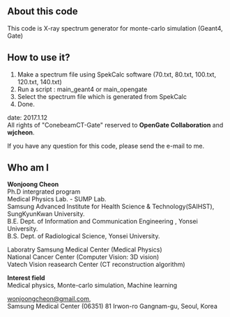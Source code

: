 ## About this code  
This code is X-ray spectrum generator for monte-carlo simulation (Geant4, Gate)

## How to use it? 
1) Make a spectrum file using SpekCalc software (70.txt, 80.txt, 100.txt, 120.txt, 140.txt)  
2) Run a script : main_geant4 or main_opengate  
3) Select the spectrum file which is generated from SpekCalc  
4) Done.  



date: 2017.1.12  
All rights of "ConebeamCT-Gate" reserved to **OpenGate Collaboration** and **wjcheon**.  

If you have any question for this code, please send the e-mail to me.  
     



## Who am I 
**Wonjoong Cheon**  
Ph.D intergrated program  
Medical Physics Lab. - SUMP Lab.  
Samsung Advanced Institute for Health Science & Technology(SAIHST), SungKyunKwan University.  
B.E. Dept. of Information and Communication Engineering , Yonsei University.  
B.S. Dept. of Radiological Science, Yonsei University.  

Laboratry
Samsung Medical Center (Medical Physics)  
National Cancer Center (Computer Vision: 3D vision)  
Vatech Vision reasearch Center (CT reconstruction algorithm)  

**Interest field**  
Medical physics, Monte-carlo simulation, Machine learning  

wonjoongcheon@gmail.com,   
Samsung Medical Center (06351) 81 Irwon-ro Gangnam-gu, Seoul, Korea